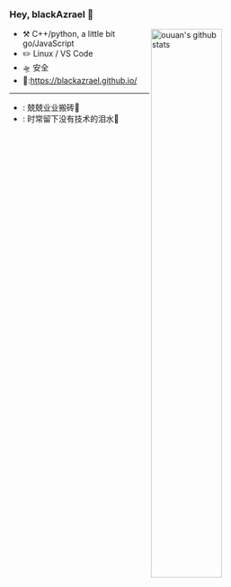 ### Hey, blackAzrael 🤔

<img align="right" alt="ouuan's github stats" width="50%" src="https://github-readme-stats.vercel.app/api?username=blackAzrael&show_icons=true">


-   :hammer_and_pick: C++/python, a little bit go/JavaScript
-   :pencil2:  Linux / VS Code
-   🛸 安全
-   🦝:https://blackazrael.github.io/
---

-  : 兢兢业业搬砖🤒
-  : 时常留下没有技术的泪水🤣
